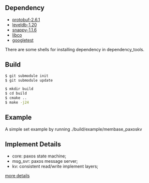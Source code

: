 
## Dependency

- [protobuf-2.6.1](https://github.com/google/protobuf/releases/tag/v2.6.1)
- [leveldb-1.20](https://github.com/google/leveldb/releases/tag/v1.20)
- [snappy-1.1.6](https://github.com/google/snappy/releases/tag/1.1.6)
- [libco](https://github.com/tencent/libco)
- [googletest](https://github.com/google/googletest)

There are some shells for installing dependency in dependency_tools.

## Build

```bash
$ git submodule init
$ git submodule update

$ mkdir build
$ cd build
$ cmake ..
$ make -j24
```

## Example

A simple set example by running ./build/example/membase_paxoskv

## Implement Details
- core: paxos state machine; 
- msg_svr: paxos message server; 
- kv: consistent read/write implement layers; 

[more details](./impl_note.md)

